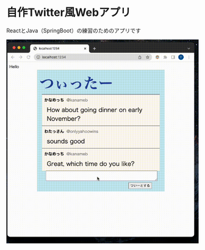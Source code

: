 # 自作Twitter風Webアプリ

ReactとJava（SpringBoot）の練習のためのアプリです


![](https://github.com/tkmtakada/Twitter-like-app/blob/main/resource/twitter-like-app.gif)
